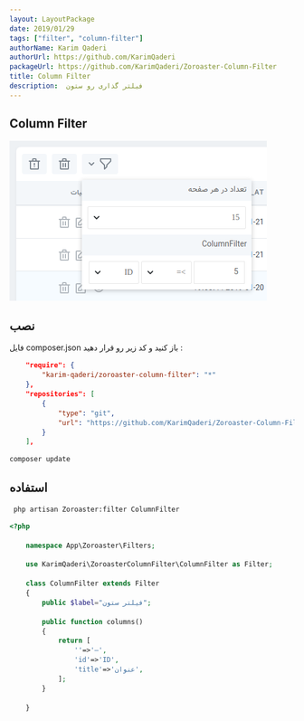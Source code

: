 ```yaml
---
layout: LayoutPackage
date: 2019/01/29
tags: ["filter", "column-filter"]
authorName: Karim Qaderi 
authorUrl: https://github.com/KarimQaderi
packageUrl: https://github.com/KarimQaderi/Zoroaster-Column-Filter
title: Column Filter
description:  فیلتر گذاری رو ستون
---
```


## Column Filter

![](https://raw.githubusercontent.com/KarimQaderi/Zoroaster-Column-Filter/master/1.png)

## نصب 

فایل composer.json باز کنید و کد زیر رو قرار دهید :

```json
    "require": {
        "karim-qaderi/zoroaster-column-filter": "*"
    },
    "repositories": [
        {
            "type": "git",
            "url": "https://github.com/KarimQaderi/Zoroaster-Column-Filter.git"
        }
    ],
```

```bash
composer update
```


## استفاده 


```shell 
 php artisan Zoroaster:filter ColumnFilter 
 ```


```php
<?php

    namespace App\Zoroaster\Filters;

    use KarimQaderi\ZoroasterColumnFilter\ColumnFilter as Filter;

    class ColumnFilter extends Filter
    {
        public $label="فیلتر ستون";
        
        public function columns()
        {
            return [
                ''=>'—',
                'id'=>'ID',
                'title'=>'عنوان',
            ];
        }

    }
```
